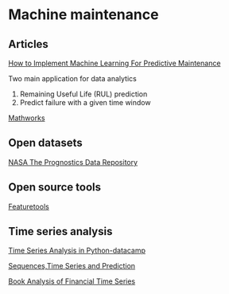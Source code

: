 # Machine maintenance  

## Articles 
[How to Implement Machine Learning For Predictive Maintenance](https://towardsdatascience.com/how-to-implement-machine-learning-for-predictive-maintenance-4633cdbe4860)

Two main application for data analytics
1. Remaining Useful Life (RUL) prediction
2. Predict failure with a given time window

[Mathworks](https://www.mathworks.com/help/predmaint/examples.html?category=index&s_tid=CRUX_lftnav_example_predict-remaining-useful-life)

## Open datasets
[NASA The Prognostics Data Repository ](https://ti.arc.nasa.gov/tech/dash/groups/pcoe/prognostic-data-repository/#turbofan)

## Open source tools
[Featuretools](https://github.com/Featuretools)

## Time series analysis
[Time Series Analysis in Python-datacamp](https://learn.datacamp.com/courses/introduction-to-time-series-analysis-in-python)

[Sequences,Time Series and Prediction](https://www.coursera.org/learn/tensorflow-sequences-time-series-and-prediction#syllabus)



[Book Analysis of Financial Time Series](https://www.amazon.com/Analysis-Financial-Time-Ruey-Tsay/dp/0470414359/ref=sr_1_1?dchild=1&keywords=time+series+of+financial+data&qid=1614138595&sr=8-1)